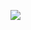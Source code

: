 ![](https://media.discordapp.net/attachments/1178831547726581791/1217567748511502447/tenor.gif?ex=6616f454&is=66047f54&hm=05d5afbbc3a62566a8332700ebcbe08128af9e7ed000f3b6a167d5f91026a9e0&=&width=193&height=408)
